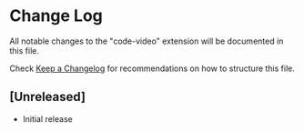 # Change Log

All notable changes to the "code-video" extension will be documented in this file.

Check [Keep a Changelog](http://keepachangelog.com/) for recommendations on how to structure this file.

## [Unreleased]

- Initial release